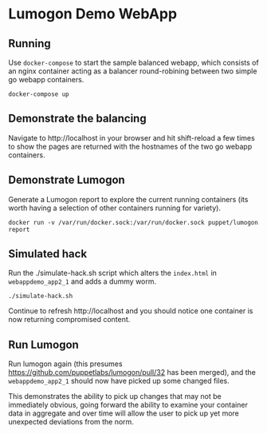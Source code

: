 # Lumogon Demo WebApp

## Running

Use `docker-compose` to start the sample balanced webapp, which consists of an nginx container acting as a balancer round-robining between two simple go webapp containers.

```
docker-compose up
```

## Demonstrate the balancing

Navigate to http://localhost in your browser and hit shift-reload a few times to show the pages are returned with the hostnames of the two go webapp containers.

## Demonstrate Lumogon

Generate a Lumogon report to explore the current running containers (its worth having a selection of other containers running for variety).

```
docker run -v /var/run/docker.sock:/var/run/docker.sock puppet/lumogon report
```

## Simulated hack

Run the ./simulate-hack.sh script which alters the `index.html` in `webappdemo_app2_1` and adds a dummy worm.

```
./simulate-hack.sh
```

Continue to refresh http://localhost and you should notice one container is now returning compromised content.

## Run Lumogon

Run lumogon again (this presumes https://github.com/puppetlabs/lumogon/pull/32 has been merged), and the `webappdemo_app2_1` should now have picked up some changed files.

This demonstrates the ability to pick up changes that may not be immediately obvious, going forward the ability to examine your container data in aggregate and over time will allow the user to pick up yet more unexpected deviations from the norm.